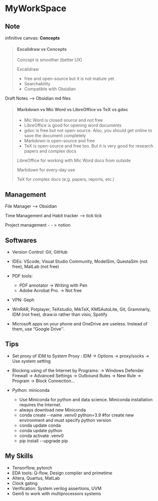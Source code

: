 # MyWorkSpace
## Note

infinitive canvas: **Concepts**

> #### Excalidraw vs Concepts
> 
> Concept is smoother (better UX)
>
> Excalidraw 
> - free and open-source but it is not mature yet.
> - Searchability
> - Compatible with Obsidian


Draft Notes --> Obsidian md files


> #### Markdown vs Mic Word vs LibreOffice vs TeX vs gdoc
> 
> - Mic Word is closed source and not free 
> - LibreOffice is good for opening word documents
> - gdoc is free but not open-source. Also, you should get online to save the document completely
> - Markdown is open-source and free
> - TeX is open-source and free too. But it is very good for research papers and complex docs
>
> LibreOffice for working with Mic Word docs from outside
>
> Markdown for every-day use
>
> TeX for complex docs (e.g. papers, reports, etc.)
>


## Management
File Manager --> Obsidian 

Time Management and Habit tracker --> tick tick

Project management - - > notion



## Softwares
- Version Control: Git, GitHub

- IDEs: VScode, Visual Studio Community, ModelSim, QuestaSim (not free), MatLab (not free) 

- PDF tools:
  - PDF annotator -> Writing with Pen
  - Adobe Acrobat Pro. -> Not free

- VPN: Geph

- WinRAR, Potplayer, TeXstudio, MikTeX, KMSAutoLite, Git, Grammarly, IDM (not free), draw.io rather than visio, Spotify



- Microsoft apps on your phone and OneDrive are useless. Instead of them, use “Google Drive''.

## Tips
- Set proxy of IDM to System Proxy :
	IDM -> Options -> proxy/socks -> Use system setting

- Blocking using of the Internet by Programs:
	-> Windows Defender Firewall
	-> Advanced Settings
	-> Outbound Rules 
	-> New Rule
	-> Program
	-> Block Connection...


- Python: miniconda
	- Use Miniconda for python and data science. Miniconda installation requires the Internet.
	- always download new Miniconda
	- conda create --name .venv0 python=3.9         #for create new environment and must specify python version
	- conda update conda
	- conda update python
	- conda activate .venv0
	- pip install --upgrade pip




## My Skills

- Tensorflow, pytorch
- EDA tools: Q-flow, Design compiler and primetime
- Altera, Quartus, MatLab
- Clock gating 
- Verification: System verilog assertions, UVM
- Gem5 to work with multiprocessors systems



